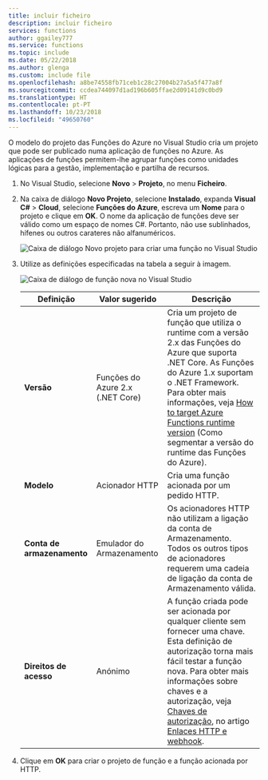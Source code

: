 ```yaml
---
title: incluir ficheiro
description: incluir ficheiro
services: functions
author: ggailey777
ms.service: functions
ms.topic: include
ms.date: 05/22/2018
ms.author: glenga
ms.custom: include file
ms.openlocfilehash: a8be74558fb71ceb1c28c27004b27a5a5f477a8f
ms.sourcegitcommit: ccdea744097d1ad196b605ffae2d09141d9c0bd9
ms.translationtype: HT
ms.contentlocale: pt-PT
ms.lasthandoff: 10/23/2018
ms.locfileid: "49650760"
---
```

O modelo do projeto das Funções do Azure no Visual Studio cria um projeto que pode ser publicado numa aplicação de funções no Azure. As aplicações de funções permitem-lhe agrupar funções como unidades lógicas para a gestão, implementação e partilha de recursos.

1. No Visual Studio, selecione **Novo** > **Projeto**, no menu **Ficheiro**.

2. Na caixa de diálogo **Novo Projeto**, selecione **Instalado**, expanda **Visual C#** > **Cloud**, selecione **Funções do Azure**, escreva um **Nome** para o projeto e clique em **OK**. O nome da aplicação de funções deve ser válido como um espaço de nomes C#. Portanto, não use sublinhados, hífenes ou outros carateres não alfanuméricos.

    ![Caixa de diálogo Novo projeto para criar uma função no Visual Studio](./media/functions-vstools-create/functions-vs-new-project.png)

3. Utilize as definições especificadas na tabela a seguir à imagem.

    ![Caixa de diálogo de função nova no Visual Studio](./media/functions-vstools-create/functions-vs-new-function.png) 

    | Definição      | Valor sugerido  | Descrição                      |
    | ------------ |  ------- |----------------------------------------- |
    | **Versão** | Funções do Azure 2.x <br />(.NET Core) | Cria um projeto de função que utiliza o runtime com a versão 2.x das Funções do Azure que suporta .NET Core. As Funções do Azure 1.x suportam o .NET Framework. Para obter mais informações, veja [How to target Azure Functions runtime version](../articles/azure-functions/functions-versions.md) (Como segmentar a versão do runtime das Funções do Azure).   |
    | **Modelo** | Acionador HTTP | Cria uma função acionada por um pedido HTTP. |
    | **Conta de armazenamento**  | Emulador do Armazenamento | Os acionadores HTTP não utilizam a ligação da conta de Armazenamento. Todos os outros tipos de acionadores requerem uma cadeia de ligação da conta de Armazenamento válida. |
    | **Direitos de acesso** | Anónimo | A função criada pode ser acionada por qualquer cliente sem fornecer uma chave. Esta definição de autorização torna mais fácil testar a função nova. Para obter mais informações sobre chaves e a autorização, veja [Chaves de autorização](../articles/azure-functions/functions-bindings-http-webhook.md#authorization-keys), no artigo [Enlaces HTTP e webhook](../articles/azure-functions/functions-bindings-http-webhook.md). |
4. Clique em **OK** para criar o projeto de função e a função acionada por HTTP.

